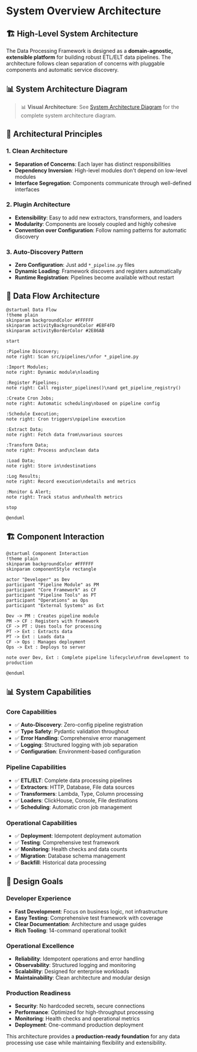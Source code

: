# System Overview Architecture

## 🏗️ High-Level System Architecture

The Data Processing Framework is designed as a **domain-agnostic, extensible platform** for building robust ETL/ELT data pipelines. The architecture follows clean separation of concerns with pluggable components and automatic service discovery.

## 📊 System Architecture Diagram

> 📊 **Visual Architecture**: See [System Architecture Diagram](../diagrams/system-architecture.puml) for the complete system architecture diagram.

## 🎯 Architectural Principles

### 1. **Clean Architecture**
- **Separation of Concerns**: Each layer has distinct responsibilities
- **Dependency Inversion**: High-level modules don't depend on low-level modules
- **Interface Segregation**: Components communicate through well-defined interfaces

### 2. **Plugin Architecture**
- **Extensibility**: Easy to add new extractors, transformers, and loaders
- **Modularity**: Components are loosely coupled and highly cohesive
- **Convention over Configuration**: Follow naming patterns for automatic discovery

### 3. **Auto-Discovery Pattern**
- **Zero Configuration**: Just add `*_pipeline.py` files
- **Dynamic Loading**: Framework discovers and registers automatically
- **Runtime Registration**: Pipelines become available without restart

## 🔄 Data Flow Architecture

```plantuml
@startuml Data Flow
!theme plain
skinparam backgroundColor #FFFFFF
skinparam activityBackgroundColor #E8F4FD
skinparam activityBorderColor #2E86AB

start

:Pipeline Discovery;
note right: Scan src/pipelines/\nfor *_pipeline.py

:Import Modules;
note right: Dynamic module\nloading

:Register Pipelines;
note right: Call register_pipelines()\nand get_pipeline_registry()

:Create Cron Jobs;
note right: Automatic scheduling\nbased on pipeline config

:Schedule Execution;
note right: Cron triggers\npipeline execution

:Extract Data;
note right: Fetch data from\nvarious sources

:Transform Data;
note right: Process and\nclean data

:Load Data;
note right: Store in\ndestinations

:Log Results;
note right: Record execution\ndetails and metrics

:Monitor & Alert;
note right: Track status and\nhealth metrics

stop

@enduml
```

## 🏗️ Component Interaction

```plantuml
@startuml Component Interaction
!theme plain
skinparam backgroundColor #FFFFFF
skinparam componentStyle rectangle

actor "Developer" as Dev
participant "Pipeline Module" as PM
participant "Core Framework" as CF
participant "Pipeline Tools" as PT
participant "Operations" as Ops
participant "External Systems" as Ext

Dev -> PM : Creates pipeline module
PM -> CF : Registers with framework
CF -> PT : Uses tools for processing
PT -> Ext : Extracts data
PT -> Ext : Loads data
CF -> Ops : Manages deployment
Ops -> Ext : Deploys to server

note over Dev, Ext : Complete pipeline lifecycle\nfrom development to production

@enduml
```

## 📊 System Capabilities

### **Core Capabilities**
- ✅ **Auto-Discovery**: Zero-config pipeline registration
- ✅ **Type Safety**: Pydantic validation throughout
- ✅ **Error Handling**: Comprehensive error management
- ✅ **Logging**: Structured logging with job separation
- ✅ **Configuration**: Environment-based configuration

### **Pipeline Capabilities**
- ✅ **ETL/ELT**: Complete data processing pipelines
- ✅ **Extractors**: HTTP, Database, File data sources
- ✅ **Transformers**: Lambda, Type, Column processing
- ✅ **Loaders**: ClickHouse, Console, File destinations
- ✅ **Scheduling**: Automatic cron job management

### **Operational Capabilities**
- ✅ **Deployment**: Idempotent deployment automation
- ✅ **Testing**: Comprehensive test framework
- ✅ **Monitoring**: Health checks and data counts
- ✅ **Migration**: Database schema management
- ✅ **Backfill**: Historical data processing

## 🎯 Design Goals

### **Developer Experience**
- **Fast Development**: Focus on business logic, not infrastructure
- **Easy Testing**: Comprehensive test framework with coverage
- **Clear Documentation**: Architecture and usage guides
- **Rich Tooling**: 14-command operational toolkit

### **Operational Excellence**
- **Reliability**: Idempotent operations and error handling
- **Observability**: Structured logging and monitoring
- **Scalability**: Designed for enterprise workloads
- **Maintainability**: Clean architecture and modular design

### **Production Readiness**
- **Security**: No hardcoded secrets, secure connections
- **Performance**: Optimized for high-throughput processing
- **Monitoring**: Health checks and operational metrics
- **Deployment**: One-command production deployment

This architecture provides a **production-ready foundation** for any data processing use case while maintaining flexibility and extensibility.
